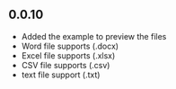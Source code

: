 ## 0.0.10

- Added the example to preview the files
- Word file supports (.docx)
- Excel file supports (.xlsx)
- CSV file supports (.csv)
- text file support (.txt)
